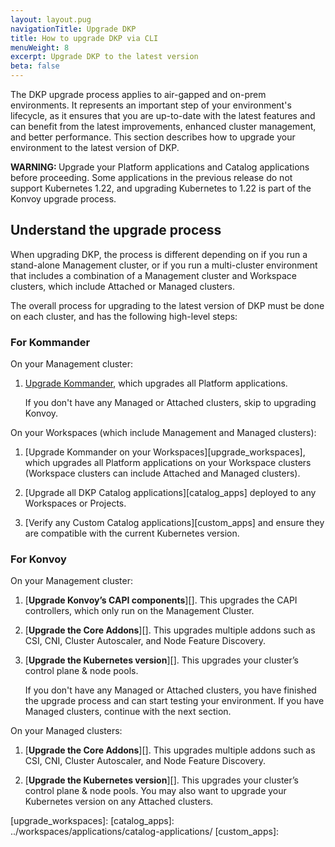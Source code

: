 ```yaml
---
layout: layout.pug
navigationTitle: Upgrade DKP
title: How to upgrade DKP via CLI
menuWeight: 8
excerpt: Upgrade DKP to the latest version 
beta: false
---
```


The DKP upgrade process applies to air-gapped and on-prem environments. It represents an important step of your environment's lifecycle, as it ensures that you are up-to-date with the latest features and can benefit from the latest improvements, enhanced cluster management, and better performance. This section describes how to upgrade your environment to the latest version of DKP.

<p class="message--warning"><strong>WARNING: </strong>Upgrade your Platform applications and Catalog applications before proceeding. Some applications in the previous release do not support Kubernetes 1.22, and upgrading Kubernetes to 1.22 is part of the Konvoy upgrade process.
</p>

## Understand the upgrade process

When upgrading DKP, the process is different depending on if you run a stand-alone Management cluster, or if you run a multi-cluster environment that includes a combination of a Management cluster and Workspace clusters, which include Attached or Managed clusters. 

The overall process for upgrading to the latest version of DKP must be done on each cluster, and has the following high-level steps:

### For Kommander

On your Management cluster:

1.  [Upgrade Kommander][upgrade_kommander], which upgrades all Platform applications. 

    If you don't have any Managed or Attached clusters, skip to upgrading Konvoy. 

On your Workspaces (which include Management and Managed clusters):

1.  [Upgrade Kommander on your Workspaces][upgrade_workspaces], which upgrades all Platform applications on your Workspace clusters (Workspace clusters can include Attached and Managed clusters).

1.  [Upgrade all DKP Catalog applications][catalog_apps] deployed to any Workspaces or Projects.

1.  [Verify any Custom Catalog applications][custom_apps] and ensure they are compatible with the current Kubernetes version.

### For Konvoy 

On your Management cluster:

1.  [**Upgrade Konvoy’s CAPI components**][]. This upgrades the CAPI controllers, which only run on the Management Cluster.

1.  [**Upgrade the Core Addons**][]. This upgrades multiple addons such as CSI, CNI, Cluster Autoscaler, and Node Feature Discovery.

1.  [**Upgrade the Kubernetes version**][]. This upgrades your cluster’s control plane & node pools. 

    If you don't have any Managed or Attached clusters, you have finished the upgrade process and can start testing your environment. If you have Managed clusters, continue with the next section. 

On your Managed clusters:

1. [**Upgrade the Core Addons**][]. This upgrades multiple addons such as CSI, CNI, Cluster Autoscaler, and Node Feature Discovery.

1. [**Upgrade the Kubernetes version**][]. This upgrades your cluster’s control plane & node pools. You may also want to upgrade your Kubernetes version on any Attached clusters. 

[upgrade_kommander]: /dkp/kommander/2.2/dkp-upgrade/upgrade-kommander/
[upgrade_workspaces]:
[catalog_apps]: ../workspaces/applications/catalog-applications/
[custom_apps]:

